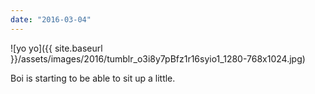 ```yaml
---
date: "2016-03-04"
---
```


![yo yo]({{ site.baseurl }}/assets/images/2016/tumblr_o3i8y7pBfz1r16syio1_1280-768x1024.jpg)

Boi is starting to be able to sit up a little.
